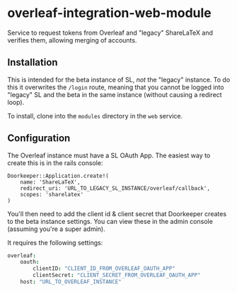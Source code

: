 # overleaf-integration-web-module

Service to request tokens from Overleaf and "legacy" ShareLaTeX and verifies them, allowing merging of accounts.

## Installation

This is intended for the beta instance of SL, *not* the "legacy" instance. To do this it overwrites the `/login` route, meaning that you cannot be logged into "legacy" SL and the beta in the same instance (without causing a redirect loop).

To install, clone into the `modules` directory in the `web` service.

## Configuration

The Overleaf instance must have a SL OAuth App. The easiest way to create this is in the rails console:

```
Doorkeeper::Application.create!(
	name: 'ShareLaTeX',
	redirect_uri: 'URL_TO_LEGACY_SL_INSTANCE/overleaf/callback',
	scopes: 'sharelatex'
)
```

You'll then need to add the client id & client secret that Doorkeeper creates to the beta instance settings. You can view these in the admin console (assuming you're a super admin).

It requires the following settings:

```coffee
overleaf:
	oauth:
		clientID: "CLIENT_ID_FROM_OVERLEAF_OAUTH_APP"
		clientSecret: "CLIENT_SECRET_FROM_OVERLEAF_OAUTH_APP"
	host: "URL_TO_OVERLEAF_INSTANCE"
```